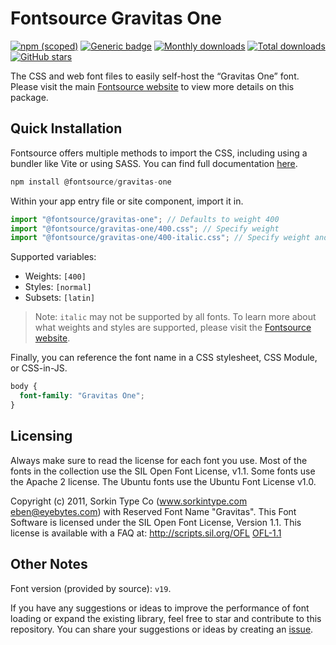 # Fontsource Gravitas One

[![npm (scoped)](https://img.shields.io/npm/v/@fontsource/gravitas-one?color=brightgreen)](https://www.npmjs.com/package/@fontsource/gravitas-one) [![Generic badge](https://img.shields.io/badge/fontsource-passing-brightgreen)](https://github.com/fontsource/fontsource) [![Monthly downloads](https://badgen.net/npm/dm/@fontsource/gravitas-one)](https://github.com/fontsource/fontsource) [![Total downloads](https://badgen.net/npm/dt/@fontsource/gravitas-one)](https://github.com/fontsource/fontsource) [![GitHub stars](https://img.shields.io/github/stars/fontsource/fontsource.svg?style=social&label=Star)](https://github.com/fontsource/fontsource/stargazers)

The CSS and web font files to easily self-host the “Gravitas One” font. Please visit the main [Fontsource website](https://fontsource.org/fonts/gravitas-one) to view more details on this package.

## Quick Installation

Fontsource offers multiple methods to import the CSS, including using a bundler like Vite or using SASS. You can find full documentation [here](https://fontsource.org/docs/getting-started/introduction).

```javascript
npm install @fontsource/gravitas-one
```

Within your app entry file or site component, import it in.

```javascript
import "@fontsource/gravitas-one"; // Defaults to weight 400
import "@fontsource/gravitas-one/400.css"; // Specify weight
import "@fontsource/gravitas-one/400-italic.css"; // Specify weight and style
```

Supported variables:
- Weights: `[400]`
- Styles: `[normal]`
- Subsets: `[latin]`

> Note: `italic` may not be supported by all fonts. To learn more about what weights and styles are supported, please visit the [Fontsource website](https://fontsource.org/fonts/gravitas-one).

Finally, you can reference the font name in a CSS stylesheet, CSS Module, or CSS-in-JS.

```css
body {
  font-family: "Gravitas One";
}
```

## Licensing
Always make sure to read the license for each font you use. Most of the fonts in the collection use the SIL Open Font License, v1.1. Some fonts use the Apache 2 license. The Ubuntu fonts use the Ubuntu Font License v1.0.

Copyright (c) 2011, Sorkin Type Co (www.sorkintype.com eben@eyebytes.com) with Reserved Font Name "Gravitas". This Font Software is licensed under the SIL Open Font License, Version 1.1. This license is available with a FAQ at: http://scripts.sil.org/OFL
[OFL-1.1](https://openfontlicense.org)

## Other Notes
Font version (provided by source): `v19`.

If you have any suggestions or ideas to improve the performance of font loading or expand the existing library, feel free to star and contribute to this repository. You can share your suggestions or ideas by creating an [issue](https://github.com/fontsource/fontsource/issues).